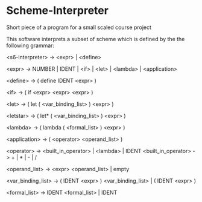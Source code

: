 # Scheme-Interpreter
Short piece of a program for a small scaled course project

This software interprets a subset of scheme which is defined by the the following grammar:

\<s6-interpreter\> -\> \<expr\>
      | \<define\>
  
\<expr\> -\> NUMBER
      | IDENT
      | \<if\>
      | \<let\>
      | \<lambda\>
      | \<application\>

\<define\> -\> ( define IDENT \<expr\> )

\<if\> -\> ( if \<expr\> \<expr\> \<expr\> )

\<let\> -\> ( let ( \<var_binding_list\> ) \<expr\> )

\<letstar\> -\> ( let* ( \<var_binding_list\> ) \<expr\> )

\<lambda\> -\> ( lambda ( \<formal_list\> ) \<expr\> )

\<application\> -\> ( \<operator\> \<operand_list\> )

\<operator\> -\> \<built_in_operator\>
      | \<lambda\>
      | IDENT
\<built_in_operator\> -\> + | * | - | /

\<operand_list\> -\> \<expr\> \<operand_list\>
      | empty
      
\<var_binding_list\> -\> ( IDENT \<expr\> ) \<var_binding_list\>
      | ( IDENT \<expr\> )
      
\<formal_list\> -\> IDENT \<formal_list\>
      | IDENT
